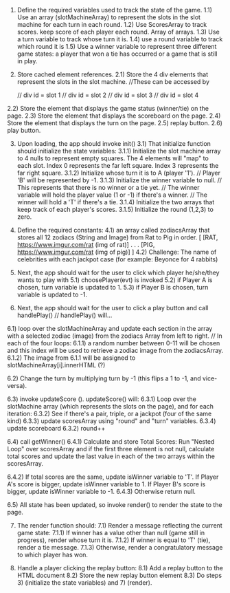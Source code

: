 1) Define the required variables used to track the state of the game.
1.1) Use an array (slotMachineArray) to represent the slots in the slot machine for each turn in each round.
1.2) Use ScoresArray to track scores. keep score of each player each round. Array of arrays.
1.3) Use a turn variable to track whose turn it is.
1.4) use a round variable to track which round it is
1.5) Use a winner variable to represent three different game states:
a player that won
a tie has occurred
or a game that is still in play.

2) Store cached element references.
2.1) Store the 4 div elements that represent the slots in the slot machine.
//These can be accessed by <section class ="Slot-Machine">
// div id = slot 1
// div id = slot 2
// div id = slot 3
// div id = slot 4

2.2) Store the element that displays the game status (winner/tie) on the page.
2.3) Store the element that displays the scoreboard on the page.
2.4) Store the element that displays the turn on the page.
2.5) replay button.
2.6) play button.

3) Upon loading, the app should invoke init()
3.1) That initialize function should initialize the state variables:
3.1.1) Initialize the slot machine array to 4 nulls to represent empty squares.
The 4 elements will "map" to each slot.
Index 0 represents the far left square.
Index 3 represents the far right square.
3.1.2) Initialize whose turn it is to A (player '1').
// Player 'B' will be represented by -1.
3.1.3) Initialize the winner variable to null.
// This represents that there is no winner or a tie yet.
// The winner variable will hold the player value (1 or -1) if there's a winner.
// The winner will hold a 'T' if there's a tie.
3.1.4) Initialize the two arrays that keep track of each player's scores.
3.1.5) Initialize the round (1,2,3) to zero.

4) Define the required constants:
4.1) an array called zodiacsArray that stores all 12 zodiacs (String and Image) from Rat to Pig in order.
[
[RAT, https://www.imgur.com/rat (img of rat)]
.
.
.
[PIG, https://www.imgur.com/rat (img of pig)]
]
4.2) Challenge: The name of celebrities with each jackpot case (for example: Beyonce for 4 rabbits)

5) Next, the app should wait for the user to click which player he/she/they wants to play with
5.1) choosePlayer(evt) is invoked
5.2) if Player A is chosen, turn variable is updated to 1.
5.3) if Player B is chosen, turn variable is updated to -1.

6) Next, the app should wait for the user to click a play button and call handlePlay()
// handlePlay() will...

6.1) loop over the slotMachineArray and update each section in the array with a selected zodiac (image) from the zodiacs Array from left to right.
// In each of the four loops:
6.1.1) a random number between 0-11 will be chosen and this index will be used to retrieve a zodiac image from the zodiacsArray.
6.1.2) The image from 6.1.1 will be assigned to slotMachineArray[i].innerHTML (?)

6.2) Change the turn by multiplying turn by -1 (this flips a 1 to -1, and vice-versa).

6.3) invoke updateScore (). updateScore() will:
6.3.1) Loop over the slotMachine array (which represents the slots on the page), and for each iteration:
6.3.2) See if there's a pair, triple, or a jackpot (four of the same kind)
6.3.3) update scoresArray using "round" and "turn" variables.
6.3.4) update scoreboard
6.3.2) round++

6.4) call getWinner()
6.4.1) Calculate and store Total Scores: Run "Nested Loop" over scoresArray and if the first three element is not null, calculate total scores and update the last value in each of the two arrays within the scoresArray.

6.4.2) If total scores are the same, update isWinner variable to 'T'. If Player A's score is bigger, update isWinner variable to 1. If Player B's score is bigger, update isWinner variable to -1.
6.4.3) Otherwise return null.

6.5) All state has been updated, so invoke render() to render the state to the page.

7) The render function should:
7.1) Render a message reflecting the current game state:
7.1.1) If winner has a value other than null (game still in progress), render whose turn it is.
7.1.2) If winner is equal to 'T' (tie), render a tie message.
7.1.3) Otherwise, render a congratulatory message to which player has won.

8) Handle a player clicking the replay button:
8.1) Add a replay button to the HTML document
8.2) Store the new replay button element
8.3) Do steps 3) (initialize the state variables) and 7) (render).